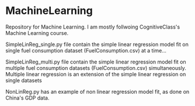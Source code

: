 # MachineLearning
Repository for Machine Learning. I am mostly follwoing CognitiveClass's Machine Learning course.

SimpleLinReg_single.py file contain the simple linear regression model fit on single fuel consumption dataset (FuelConsumption.csv) at a time...

SimpleLinReg_multi.py file contain the simple linear regression model fit on multiple fuel consumption datasets (FuelConsumption.csv) simultaneously. Multiple linear regression is an extension of the simple linear regression on single datasets

NonLinReg.py has an example of non linear regression model fit, as done on China's GDP data.
